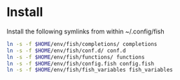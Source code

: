 # Install

Install the following symlinks from within ~/.config/fish

```sh
ln -s -f $HOME/env/fish/completions/ completions
ln -s -f $HOME/env/fish/conf.d/ conf.d
ln -s -f $HOME/env/fish/functions/ functions
ln -s -f $HOME/env/fish/config.fish config.fish
ln -s -f $HOME/env/fish/fish_variables fish_variables
```
